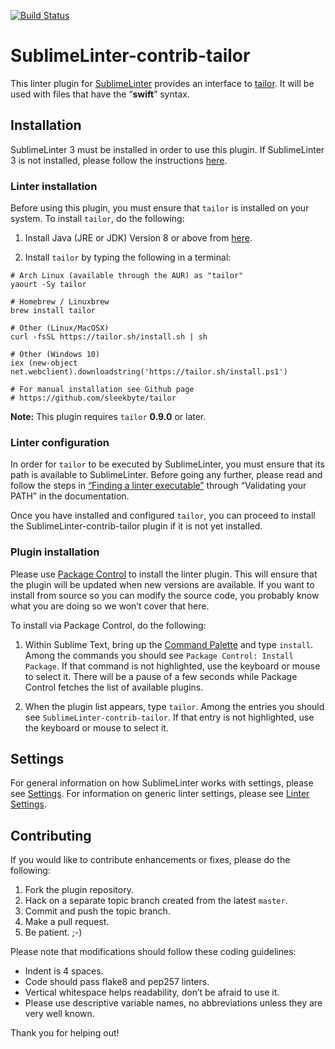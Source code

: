 [![Build Status](https://travis-ci.org/vaemoi/SublimeLinter-contrib-tailor.svg?branch=master)](https://travis-ci.org/vaemoi/SublimeLinter-contrib-tailor)

SublimeLinter-contrib-tailor
================================

This linter plugin for [SublimeLinter][docs] provides an interface to [tailor](https://tailor.sh). It will be used with files that have the “__swift__” syntax.

## Installation
SublimeLinter 3 must be installed in order to use this plugin. If SublimeLinter 3 is not installed, please follow the instructions [here][installation].

### Linter installation
Before using this plugin, you must ensure that `tailor` is installed on your system. To install `tailor`, do the following:

1. Install Java (JRE or JDK) Version 8 or above from [here](http://www.oracle.com/technetwork/java/javase/downloads/jdk8-downloads-2133151.html).

1. Install `tailor` by typing the following in a terminal:

```
# Arch Linux (available through the AUR) as "tailor"
yaourt -Sy tailor

# Homebrew / Linuxbrew
brew install tailor

# Other (Linux/MacOSX)
curl -fsSL https://tailor.sh/install.sh | sh

# Other (Windows 10)
iex (new-object net.webclient).downloadstring('https://tailor.sh/install.ps1')

# For manual installation see Github page
# https://github.com/sleekbyte/tailor

```


**Note:** This plugin requires `tailor` __0.9.0__ or later.

### Linter configuration
In order for `tailor` to be executed by SublimeLinter, you must ensure that its path is available to SublimeLinter. Before going any further, please read and follow the steps in [“Finding a linter executable”](http://sublimelinter.readthedocs.org/en/latest/troubleshooting.html#finding-a-linter-executable) through “Validating your PATH” in the documentation.

Once you have installed and configured `tailor`, you can proceed to install the SublimeLinter-contrib-tailor plugin if it is not yet installed.

### Plugin installation
Please use [Package Control][pc] to install the linter plugin. This will ensure that the plugin will be updated when new versions are available. If you want to install from source so you can modify the source code, you probably know what you are doing so we won’t cover that here.

To install via Package Control, do the following:

1. Within Sublime Text, bring up the [Command Palette][cmd] and type `install`. Among the commands you should see `Package Control: Install Package`. If that command is not highlighted, use the keyboard or mouse to select it. There will be a pause of a few seconds while Package Control fetches the list of available plugins.

1. When the plugin list appears, type `tailor`. Among the entries you should see `SublimeLinter-contrib-tailor`. If that entry is not highlighted, use the keyboard or mouse to select it.

## Settings
For general information on how SublimeLinter works with settings, please see [Settings][settings]. For information on generic linter settings, please see [Linter Settings][linter-settings].

## Contributing
If you would like to contribute enhancements or fixes, please do the following:

1. Fork the plugin repository.
1. Hack on a separate topic branch created from the latest `master`.
1. Commit and push the topic branch.
1. Make a pull request.
1. Be patient.  ;-)

Please note that modifications should follow these coding guidelines:

- Indent is 4 spaces.
- Code should pass flake8 and pep257 linters.
- Vertical whitespace helps readability, don’t be afraid to use it.
- Please use descriptive variable names, no abbreviations unless they are very well known.

Thank you for helping out!

[docs]: http://sublimelinter.readthedocs.org
[installation]: http://sublimelinter.readthedocs.org/en/latest/installation.html
[locating-executables]: http://sublimelinter.readthedocs.org/en/latest/usage.html#how-linter-executables-are-located
[pc]: https://sublime.wbond.net/installation
[cmd]: http://docs.sublimetext.info/en/sublime-text-3/extensibility/command_palette.html
[settings]: http://sublimelinter.readthedocs.org/en/latest/settings.html
[linter-settings]: http://sublimelinter.readthedocs.org/en/latest/linter_settings.html
[inline-settings]: http://sublimelinter.readthedocs.org/en/latest/settings.html#inline-settings
